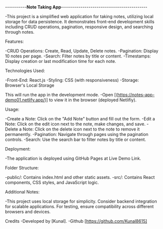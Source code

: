 -----------**Note Taking App**--------------------------------------------

-This project is a simplified web application for taking notes, utilizing local storage for data persistence. It demonstrates front-end development skills including CRUD operations, pagination, responsive design, and searching through notes.

Features:
 
-CRUD Operations: Create, Read, Update, Delete notes.
-Pagination: Display 10 notes per page.
-Search: Filter notes by title or content.
-Timestamps: Display creation or last modification time for each note.

Technologies Used:

-Front-End: React.js
-Styling: CSS (with responsiveness)
-Storage: Browser's Local Storage


This will run the app in the development mode.
-Open [(https://notes-app-demo01.netlify.app/)] to view it in the browser (deployed Netlifiy).

Usage:

-Create a Note: Click on the "Add Note" button and fill out the form.
-Edit a Note: Click on the edit icon next to the note, make changes, and save.
-Delete a Note: Click on the delete icon next to the note to remove it permanently.
-Pagination: Navigate through pages using the pagination controls.
-Search: Use the search bar to filter notes by title or content.

Deployment:

-The application is deployed using GitHub Pages at Live Demo Link.

Folder Structure:

-public/: Contains index.html and other static assets.
-src/: Contains React components, CSS styles, and JavaScript logic.

Additional Notes:

-This project uses local storage for simplicity. Consider backend integration for scalable applications.
For testing, ensure compatibility across different browsers and devices.

Credits
-Developed by [Kunal].
-Github [https://github.com/Kunal8615]
